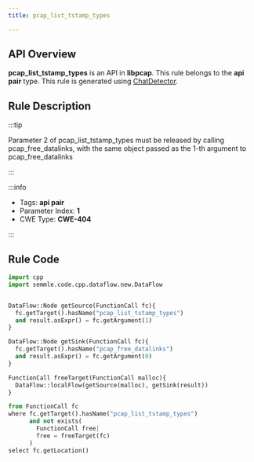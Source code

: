 ```yaml
---
title: pcap_list_tstamp_types

---
```



## API Overview
**pcap_list_tstamp_types** is an API in **libpcap**. This rule belongs to the **api pair** type. This rule is generated using [ChatDetector](../../tools/ChatDetector).
## Rule Description

:::tip

Parameter 2 of pcap_list_tstamp_types must be released by calling pcap_free_datalinks, with the same object passed as the 1-th argument to pcap_free_datalinks

:::

:::info

- Tags: **api pair**
- Parameter Index: **1**
- CWE Type: **CWE-404**

:::

## Rule Code
```python
import cpp
import semmle.code.cpp.dataflow.new.DataFlow


DataFlow::Node getSource(FunctionCall fc){
  fc.getTarget().hasName("pcap_list_tstamp_types")
  and result.asExpr() = fc.getArgument(1)
}

DataFlow::Node getSink(FunctionCall fc){
  fc.getTarget().hasName("pcap_free_datalinks")
  and result.asExpr() = fc.getArgument(0)
}

FunctionCall freeTarget(FunctionCall malloc){
  DataFlow::localFlow(getSource(malloc), getSink(result))
}

from FunctionCall fc
where fc.getTarget().hasName("pcap_list_tstamp_types")
      and not exists(
        FunctionCall free| 
        free = freeTarget(fc)
      )
select fc.getLocation()
```